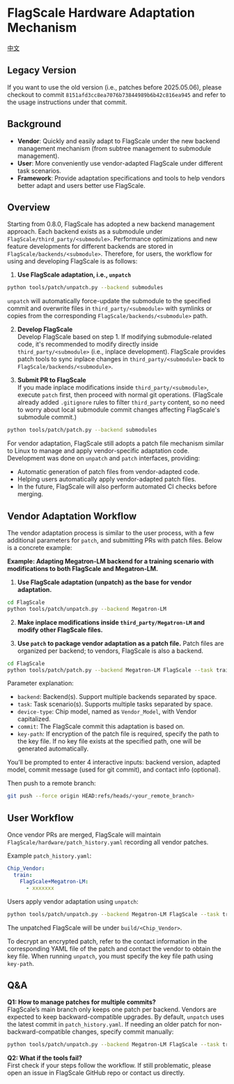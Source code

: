 # FlagScale Hardware Adaptation Mechanism

[中文](./README_CN.md)

## Legacy Version

If you want to use the old version (i.e., patches before 2025.05.06), please checkout to commit `8151afd3cc8ea7076b73844989b6b42c816ea945` and refer to the usage instructions under that commit.

## Background
- **Vendor**: Quickly and easily adapt to FlagScale under the new backend management mechanism (from subtree management to submodule management).
- **User**: More conveniently use vendor-adapted FlagScale under different task scenarios.
- **Framework**: Provide adaptation specifications and tools to help vendors better adapt and users better use FlagScale.

## Overview
Starting from 0.8.0, FlagScale has adopted a new backend management approach. Each backend exists as a submodule under `FlagScale/third_party/<submodule>`. Performance optimizations and new feature developments for different backends are stored in `FlagScale/backends/<submodule>`. Therefore, for users, the workflow for using and developing FlagScale is as follows:

1. **Use FlagScale adaptation, i.e., `unpatch`**  
```bash
python tools/patch/unpatch.py --backend submodules
```
`unpatch` will automatically force-update the submodule to the specified commit and overwrite files in `third_party/<submodule>` with symlinks or copies from the corresponding `FlagScale/backends/<submodule>` path.

2. **Develop FlagScale**  
Develop FlagScale based on step 1. If modifying submodule-related code, it's recommended to modify directly inside `third_party/<submodule>` (i.e., inplace development). FlagScale provides patch tools to sync inplace changes in `third_party/<submodule>` back to `FlagScale/backends/<submodule>`.

3. **Submit PR to FlagScale**  
If you made inplace modifications inside `third_party/<submodule>`, execute `patch` first, then proceed with normal git operations. (FlagScale already added `.gitignore` rules to filter `third_party` content, so no need to worry about local submodule commit changes affecting FlagScale's submodule commit.)
```bash
python tools/patch/patch.py --backend submodules
```

For vendor adaptation, FlagScale still adopts a patch file mechanism similar to Linux to manage and apply vendor-specific adaptation code. Development was done on `unpatch` and `patch` interfaces, providing:
- Automatic generation of patch files from vendor-adapted code.
- Helping users automatically apply vendor-adapted patch files.
- In the future, FlagScale will also perform automated CI checks before merging.

## Vendor Adaptation Workflow
The vendor adaptation process is similar to the user process, with a few additional parameters for `patch`, and submitting PRs with patch files. Below is a concrete example:

**Example: Adapting Megatron-LM backend for a training scenario with modifications to both FlagScale and Megatron-LM.**

1. **Use FlagScale adaptation (unpatch) as the base for vendor adaptation.**
```bash
cd FlagScale
python tools/patch/unpatch.py --backend Megatron-LM
```

2. **Make inplace modifications inside `third_party/Megatron-LM` and modify other FlagScale files.**  

3. **Use `patch` to package vendor adaptation as a patch file.** Patch files are organized per backend; to vendors, FlagScale is also a backend.
```bash
cd FlagScale
python tools/patch/patch.py --backend Megatron-LM FlagScale --task train --device-type Chip_Vendor --commit <commit>
```
Parameter explanation:
- `backend`: Backend(s). Support multiple backends separated by space.
- `task`: Task scenario(s). Supports multiple tasks separated by space.
- `device-type`: Chip model, named as `Vendor_Model`, with Vendor capitalized.
- `commit`: The FlagScale commit this adaptation is based on.
- `key-path`: If encryption of the patch file is required, specify the path to the key file. If no key file exists at the specified path, one will be generated automatically.

You’ll be prompted to enter 4 interactive inputs: backend version, adapted model, commit message (used for git commit), and contact info (optional).

Then push to a remote branch:
```bash
git push --force origin HEAD:refs/heads/<your_remote_branch>
```

## User Workflow
Once vendor PRs are merged, FlagScale will maintain `FlagScale/hardware/patch_history.yaml` recording all vendor patches.

Example `patch_history.yaml`:
```yaml
Chip_Vendor:
  train:
    FlagScale+Megatron-LM:
      - xxxxxxx
```

Users apply vendor adaptation using `unpatch`:
```bash
python tools/patch/unpatch.py --backend Megatron-LM FlagScale --task train --device-type Chip_Vendor
```
The unpatched FlagScale will be under `build/<Chip_Vendor>`.

To decrypt an encrypted patch, refer to the contact information in the corresponding YAML file of the patch and contact the vendor to obtain the key file. When running `unpatch`, you must specify the key file path using `key-path`.


## Q&A
**Q1: How to manage patches for multiple commits?**  
FlagScale’s main branch only keeps one patch per backend. Vendors are expected to keep backward-compatible upgrades. By default, `unpatch` uses the latest commit in `patch_history.yaml`. If needing an older patch for non-backward-compatible changes, specify commit manually:
```bash
python tools/patch/unpatch.py --backend Megatron-LM FlagScale --task train --device-type Chip_Vendor --commit <flagscale_commit>
```

**Q2: What if the tools fail?**  
First check if your steps follow the workflow. If still problematic, please open an issue in FlagScale GitHub repo or contact us directly.
